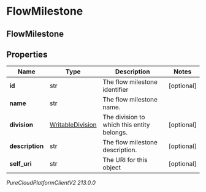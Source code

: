 # FlowMilestone

## FlowMilestone

## Properties

|Name | Type | Description | Notes|
|------------ | ------------- | ------------- | -------------|
| **id** | str | The flow milestone identifier | [optional] |
| **name** | str | The flow milestone name. | |
| **division** | [WritableDivision](WritableDivision) | The division to which this entity belongs. | [optional] |
| **description** | str | The flow milestone description. | [optional] |
| **self_uri** | str | The URI for this object | [optional] |



_PureCloudPlatformClientV2 213.0.0_
